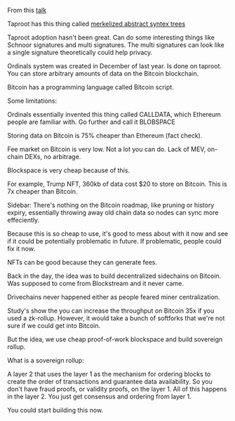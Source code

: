 From this [talk](https://www.youtube.com/watch?v=_hLvvZGST_E)

Taproot has this thing called [merkelized abstract syntex trees](https://www.google.com/search?q=merkelized+abstract+syntax+trees&biw=1041&bih=710&sxsrf=APwXEde0AtnAQYhpCVrRGbkfi-pzepoBEw%3A1679653840433&ei=0HsdZN2MGvH41sQPycuQ2AU&oq=merkelized+&gs_lcp=Cgxnd3Mtd2l6LXNlcnAQAxgAMgUIABCABDIGCAAQHhAKOgoIABBHENYEELADOgQIIxAnOggILhCKBRCRAjoICAAQigUQkQI6DgguEIAEEMcBENEDENQCOgUILhCABDoOCC4QigUQxwEQ0QMQkQI6BwguEIoFEEM6BwgAEIoFEEM6CgguEIoFENQCEEM6DgguEMcBENQCENEDEIAEOgsILhDHARDRAxCABDoNCC4QgAQQxwEQ0QMQCjoNCC4QgAQQxwEQrwEQCjoLCC4QgAQQxwEQ0QM6BwgAEIAEEAo6CAguEIAEENQCOgcILhCABBAKOgoILhCABBDUAhAKOgsILhCABBDHARCvAUoECEEYAFDlB1jPFmDcHmgDcAF4AIABlgGIAc4KkgEEMC4xMZgBAKABAcgBAsABAQ&sclient=gws-wiz-serp)

Taproot adoption hasn't been great. Can do some interesting things like Schnoor signatures and multi signatures. The multi signatures can look like a single signature theoretically could help privacy.

Ordinals system was created in December of last year. Is done on taproot. You can store arbitrary amounts of data on the Bitcoin blockchain.

Bitcoin has a programming language called Bitcoin script.

Some limitations:

Ordinals essentially invented this thing called CALLDATA, which Ethereum people are familiar with. Go further and call it BLOBSPACE

Storing data on Bitcoin is 75% cheaper than Ethereum (fact check).

Fee market on Bitcoin is very low. Not a lot you can do. Lack of MEV, on-chain DEXs, no arbitrage.

Blockspace is very cheap because of this.

For example, Trump NFT, 360kb of data cost $20 to store on Bitcoin. This is 7x cheaper than Bitcoin.

Sidebar: There's nothing on the Bitcoin roadmap, like pruning or history expiry, essentially throwing away old chain data so nodes can sync more effeciently.

Because this is so cheap to use, it's good to mess about with it now and see if it could be potentially problematic in future. If problematic, people could fix it now.

NFTs can be good because they can generate fees.

Back in the day, the idea was to build decentralized sidechains on Bitcoin. Was supposed to come from Blockstream and it never came.

Drivechains never happened either as people feared miner centralization.

Study's show the you can increase the throughput on Bitcoin 35x if you used a zk-rollup. However, it would take a bunch of softforks that we're not sure if we could get into Bitcoin.

But the idea, we use cheap proof-of-work blockspace and build sovereign rollup.

What is a sovereign rollup:

A layer 2 that uses the layer 1 as the mechanism for ordering blocks to create the order of transactions and guarantee data availability. So you don't have fraud proofs, or validity proofs, on the layer 1. All of this happens in the layer 2. You just get consensus and ordering from layer 1.

You could start building this now.

